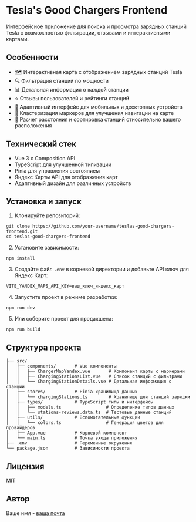 # Tesla's Good Chargers Frontend

Интерфейсное приложение для поиска и просмотра зарядных станций Tesla с возможностью фильтрации, отзывами и интерактивными картами.

## Особенности

- 🗺️ Интерактивная карта с отображением зарядных станций Tesla
- 🔍 Фильтрация станций по мощности
- 📊 Детальная информация о каждой станции
- ⭐ Отзывы пользователей и рейтинги станций
- 📱 Адаптивный интерфейс для мобильных и десктопных устройств
- 📍 Кластеризация маркеров для улучшения навигации на карте
- 📏 Расчет расстояния и сортировка станций относительно вашего расположения

## Технический стек

- Vue 3 с Composition API
- TypeScript для улучшенной типизации
- Pinia для управления состоянием
- Яндекс Карты API для отображения карт
- Адаптивный дизайн для различных устройств

## Установка и запуск

1. Клонируйте репозиторий:

```
git clone https://github.com/your-username/teslas-good-chargers-frontend.git
cd teslas-good-chargers-frontend
```

2. Установите зависимости:

```
npm install
```

3. Создайте файл `.env` в корневой директории и добавьте API ключ для Яндекс Карт:

```
VITE_YANDEX_MAPS_API_KEY=ваш_ключ_яндекс_карт
```

4. Запустите проект в режиме разработки:

```
npm run dev
```

5. Или соберите проект для продакшена:

```
npm run build
```

## Структура проекта

```
├── src/
│   ├── components/       # Vue компоненты
│   │   ├── ChargerMapYandex.vue       # Компонент карты с маркерами
│   │   ├── ChargingStationsList.vue   # Список станций с фильтрами
│   │   └── ChargingStationDetails.vue # Детальная информация о станции
│   ├── stores/           # Pinia хранилища данных
│   │   └── chargingStations.ts        # Хранилище для станций зарядки
│   ├── types/            # TypeScript типы и интерфейсы
│   │   ├── models.ts                 # Определение типов данных
│   │   └── stations-reviews.data.ts  # Тестовые данные станций
│   ├── utils/            # Вспомогательные функции
│   │   └── colors.ts                 # Генерация цветов для провайдеров
│   ├── App.vue           # Корневой компонент
│   └── main.ts           # Точка входа приложения
├── .env                  # Переменные окружения
└── package.json          # Зависимости проекта
```

## Лицензия

MIT

## Автор

Ваше имя - [ваша почта](mailto:your.email@example.com)
